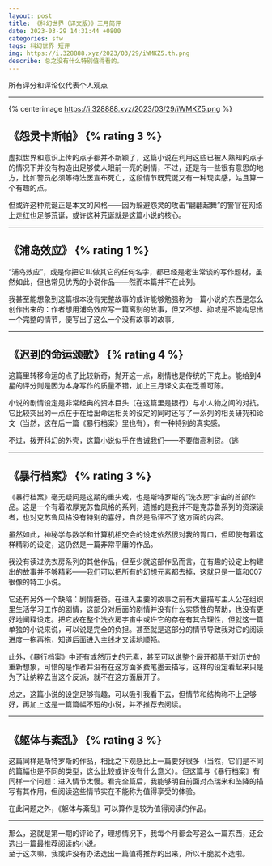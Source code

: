 ```yaml
---
layout: post
title: 《科幻世界（译文版）》三月简评
date: 2023-03-29 14:31:44 +0800
categories: sfw
tags: 科幻世界 短评
img: https://i.328888.xyz/2023/03/29/iWMKZ5.th.png
describe: 总之没有什么特别值得看的。
---
```


<p class="border-text">所有评分和评论仅代表个人观点</p>

---

{% centerimage https://i.328888.xyz/2023/03/29/iWMKZ5.png %}

## 《怨灵卡斯帕》 {% rating 3 %}

虚拟世界和意识上传的点子都并不新颖了，这篇小说在利用这些已被人熟知的点子的情况下并没有构造出足够使人眼前一亮的剧情，不过，还是有一些很有意思的地方，比如警员必须等待法医宣布死亡，这段情节既荒诞又有一种现实感，姑且算一个有趣的点。

但或许这种荒诞正是本文的风格——因为躲避怨灵的攻击“翩翩起舞”的警官在网络上走红也足够荒诞，或许这种荒诞就是这篇小说的核心。

---

## 《浦岛效应》  {% rating 1 %}

“浦岛效应”，或是你把它叫做其它的任何名字，都已经是老生常谈的写作题材，虽然如此，但也常见优秀的小说作品——然而本篇并不在此列。

我甚至能想象到这篇根本没有完整故事的或许能够勉强称为一篇小说的东西是怎么创作出来的：作者想用浦岛效应写一篇离别的故事，但又不想、抑或是不能构思出一个完整的情节，便写出了这么一个没有故事的故事。

---

## 《迟到的命运颂歌》 {% rating 4 %}

这篇里转移命运的点子比较新奇，抛开这一点，剧情也是传统的下克上。能给到4星的评分则是因为本身写作的质量不错，加上三月译文实在乏善可陈。

小说的剧情设定是非常经典的资本巨头（在这篇里是银行）与小人物之间的对抗。它比较突出的一点在于在给出命运相关的设定的同时还写了一系列的相关研究和论文（当然，这在后一篇《暴行档案》里也有），有一种特别的真实感。

不过，拨开科幻的外壳，这篇小说似乎在告诫我们——不要借高利贷。（逃

---

## 《暴行档案》 {% rating 3 %}

《暴行档案》毫无疑问是这期的重头戏，也是斯特罗斯的”洗衣房“宇宙的首部作品。这是一个有着浓厚克苏鲁风格的系列，遗憾的是我并不是克苏鲁系列的资深读者，也对克苏鲁风格没有特别的喜好，自然是品评不了这方面的内容。

虽然如此，神秘学与数学和计算机相交会的设定依然很对我的胃口，但即使有着这样精彩的设定，这仍然是一篇非常平庸的作品。

我没有读过洗衣房系列的其他作品，但至少就这部作品而言，在有趣的设定上构建出的故事并不够精彩——我们可以把所有的幻想元素都去掉，这就只是一篇和007很像的特工小说。

它还有另外一个缺陷：剧情拖沓。在进入主要的故事之前有大量描写主人公在组织里生活学习工作的剧情，这部分对后面的剧情并没有什么实质性的帮助，也没有更好地阐释设定。把它放在整个洗衣房宇宙中或许它的存在有其合理性，但就这一篇单独的小说来说，可以说是完全的负担。甚至就是这部分的情节导致我对它的阅读进度一拖再拖，知道后面进入主线才又读地顺畅。

此外，《暴行档案》中还有或然历史的元素，甚至可以说整个展开都基于对历史的重新想象，可惜的是作者并没有在这方面多费笔墨去描写，这样的设定看起来只是为了让纳粹去当这个反派，就不在这方面展开了。

总之，这篇小说的设定足够有趣，可以吸引我看下去，但情节和结构称不上足够好，再加上这是一篇篇幅不短的小说，并不推荐去阅读。

---

## 《躯体与紊乱》 {% rating 3 %}

这篇同样是斯特罗斯的作品，相比之下观感比上一篇要好很多（当然，它们是不同的篇幅也是不同的类型，这么比较或许没有什么意义）。但这篇与《暴行档案》有同样一个问题：进入情节太慢。看完全篇后，我能够明白前面对杰瑞米和坠降的描写有其作用，但阅读这些情节实在不能称为值得享受的体验。

在此问题之外，《躯体与紊乱》可以算作是较为值得阅读的作品。

---

<p class="border-text">
那么，这就是第一期的评论了，理想情况下，我每个月都会写这么一篇东西，还会选出一篇最推荐阅读的小说。
<br>
至于这次嘛，我或许没有办法选出一篇值得推荐的出来，所以干脆就不选啦。
</p>
